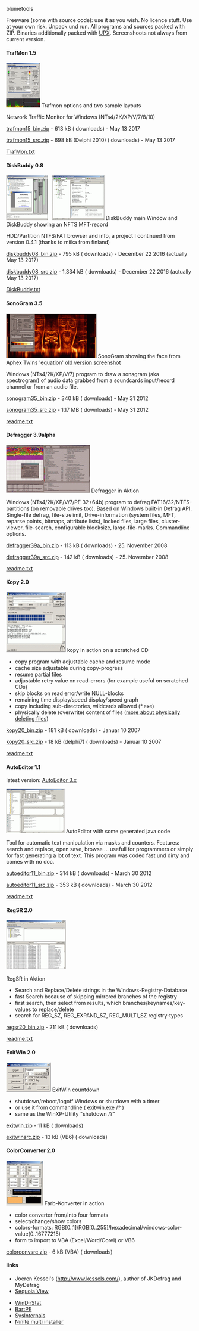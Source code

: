 blumetools

Freeware (some with source code): use it as you wish. No licence stuff. Use at your own risk. Unpack und run. All programs and sources packed with ZIP. Binaries additionally packed with [UPX](http://www.oberhumer.com/opensource/upx/). Screenshoots not always from current version.

#### TrafMon 1.5

[![Trafmon options and two sample layouts](pics/trafmon_sm.gif "Trafmon options and two sample layouts")](pics/trafmon.gif)
Trafmon options and two sample layouts

Network Traffic Monitor for Windows (NTs4/2K/XP/V/7/8/10)

[trafmon15\_bin.zip](files/trafmon15_bin.zip") - 613 kB ( downloads) - May 13 2017

[trafmon15\_src.zip](files/trafmon15_src.zip") - 698 kB (Delphi 2010) ( downloads) - May 13 2017

[TrafMon.txt](files/trafmon/TrafMon.txt)

#### DiskBuddy 0.8

[![DiskBuddy main Window](pics/db1_sm.gif "DiskBuddy main Window")](pics/db1.gif)   [![DiskBuddy showing an NFTS MFT-record](pics/db2_sm.gif "DiskBuddy showing an NFTS MFT-record")](pics/db2.gif)
DiskBuddy main Window and DiskBuddy showing an NFTS MFT-record

HDD/Partition NTFS/FAT browser and info, a project I continued from version 0.4.1 (thanks to miika from finland)

[diskbuddy08\_bin.zip](files/diskbuddy08_bin.zip") \- 795 kB ( downloads) - December 22 2016 (actually May 13 2017)

[diskbuddy08\_src.zip](files/diskbuddy08_src.zip") \- 1,334 kB ( downloads) - December 22 2016 (actually May 13 2017)

[DiskBuddy.txt](files/diskbuddy/DiskBuddy.txt)

#### SonoGram 3.5

[![SonoGram showing the face from Aphex Twins 'equation'](pics/sonogram2_sm.gif "SonoGram showing the face from Aphex Twins 'Equation'")](pics/sonogram2.gif)
SonoGram showing the face from Aphex Twins 'equation'
[old version screenshot](pics/sonogram.gif)

Windows (NTs4/2K/XP/V/7) program to draw a sonagram (aka spectrogram) of audio data grabbed from a soundcards input/record channel or from an audio file.

[sonogram35\_bin.zip](files/sonogram35_bin.zip") - 340 kB ( downloads) - May 31 2012

[sonogram35\_src.zip](files/sonogram35_src.zip") - 1.17 MB ( downloads) - May 31 2012

[readme.txt](files/sonogram/readme.txt)

#### Defragger 3.9alpha

[![Defragger in Aktion](pics/defragger_sm.gif "Defragger in Aktion")](pics/defragger.gif)
Defragger in Aktion

Windows (NTs4/2K/XP/V/7/PE 32+64b) program to defrag FAT16/32/NTFS-partitions (on removable drives too). Based on Windows built-in Defrag API. Single-file defrag, file-sizelimit, Drive-information (system files, MFT, reparse points, bitmaps, attribute lists), locked files, large files, cluster-viewer, file-search, configurable blocksize, large-file-marks. Commandline options.

[defragger39a\_bin.zip](files/defragger39a_bin.zip") - 113 kB ( downloads) - 25. November 2008

[defragger39a\_src.zip](files/defragger39a_src.zip") - 142 kB ( downloads) - 25. November 2008

[readme.txt](files/defragger/readme.txt)

#### Kopy 2.0

[![kopy in action on a scratched CD](pics/kopy_sm.gif "kopy in action on a scratched CD")](pics/kopy.gif)
kopy in action on a scratched CD

*   copy program with adjustable cache and resume mode
*   cache size adjustable during copy-progress
*   resume partial files
*   adjustable retry value on read-errors (for example useful on scratched CDs)
*   skip blocks on read error/write NULL-blocks
*   remaining time display/speed display/speed graph
*   copy including sub-directories, wildcards allowed (\*.exe)
*   physically delete (overwrite) content of files ([more about physically deleting files](delfilesen.html"))

[kopy20\_bin.zip](files/kopy20_bin.zip") - 181 kB ( downloads) - Januar 10 2007

[kopy20\_src.zip](files/kopy20_src.zip") - 18 kB (delphi7) ( downloads) - Januar 10 2007

[readme.txt](files/kopy/readme.txt)

#### AutoEditor 1.1

latest version: [AutoEditor 3.x](https://github.com/leBluem/AutoEditor)

[![AutoEditor with some generated java code](pics/autoeditor_sm157x120.gif "AutoEditor with some generated java code")](pics/autoeditor.gif)
AutoEditor with some generated java code

Tool for automatic text manipulation via masks and counters. Features: search and replace, open save, browse ... usefull for programmers or simply for fast generating a lot of text. This program was coded fast und dirty and comes with no doc.

[autoeditor11\_bin.zip](files/autoeditor11_bin.zip") - 314 kB ( downloads) - March 30 2012

[autoeditor11\_src.zip](files/autoeditor11_src.zip") - 353 kB ( downloads) - March 30 2012

[readme.txt](files/autoeditor/readme.txt)

#### RegSR 2.0

[![RegSR in Aktion](pics/regsr_sm.gif "RegSR in Aktion")](pics/regsr.gif)

RegSR in Aktion

*   Search and Replace/Delete strings in the Windows-Registry-Database
*   fast Search because of skipping mirrored branches of the registry
*   first search, then select from results, which branches/keynames/key-values to replace/delete
*   search for REG\_SZ, REG\_EXPAND\_SZ, REG\_MULTI\_SZ registry-types

[regsr20\_bin.zip](files/regsr20_bin.zip") - 211 kB ( downloads)

[readme.txt](files/regsr/readme.txt)

#### ExitWin 2.0

[![ExitWin countdown](pics/exitwin_sm.gif "ExitWin countdown")](pics/exitwin.gif)
ExitWin countdown

*   shutdown/reboot/logoff Windows or shutdown with a timer
*   or use it from commandline ( exitwin.exe /? )
*   same as the WinXP-Utility "shutdown /?"

[exitwin.zip](files/exitwin.zip") \- 11 kB ( downloads)

[exitwinsrc.zip](files/exitwinsrc.zip") - 13 kB (VB6) ( downloads)

#### ColorConverter 2.0

[![Farb-Konverter in action](pics/colorconv_sm.gif "Farb-Konverter in action")](pics/colorconv.gif)
Farb-Konverter in action

*   color converter from/into four formats
*   select/change/show colors
*   colors-formats: RGB\[0..1\]/RGB\[0..255\]/hexadecimal/windows-color-value(0..16777215)
*   form to import to VBA (Excel/Word/Corel) or VB6


[colorconvsrc.zip](files/colorconvsrc.zip") - 6 kB (VBA) ( downloads)

#### links

*   Joeren Kessel's (http://www.kessels.com/), author of JKDefrag and MyDefrag
*   [Sequoia View](http://www.win.tue.nl/sequoiaview/)
 - [WinDirStat](http://windirstat.info/)
 - [BartPE](http://www.nu2.nu/pebuilder/)
 - [SysInternals](https://learn.microsoft.com/de-de/sysinternals/downloads/)
 - [Ninite multi installer](https://ninite.com/)
